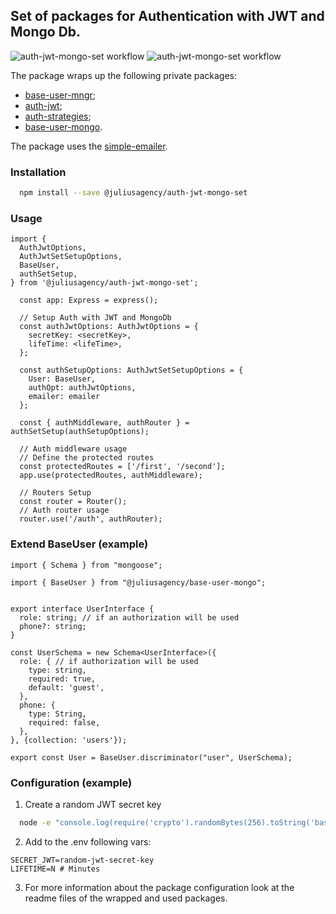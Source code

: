 ## Set of packages for Authentication with JWT and Mongo Db.
![auth-jwt-mongo-set workflow](https://github.com/juliusagency/jla-node-monorepo/actions/workflows/auth-jwt-mongo-set-test.yaml/badge.svg)
![auth-jwt-mongo-set workflow](https://github.com/juliusagency/jla-node-monorepo/actions/workflows/auth-jwt-mongo-set-github.yaml/badge.svg)

The package wraps up the following private packages:
  - [base-user-mngr](https://github.com/JuliusAgency/jla-node-monorepo/pkgs/npm/base-user-mngr);
  - [auth-jwt](https://github.com/JuliusAgency/jla-node-monorepo/pkgs/npm/auth-jwt);
  - [auth-strategies](https://github.com/JuliusAgency/jla-node-monorepo/pkgs/npm/auth-strategies);
  - [base-user-mongo](https://github.com/JuliusAgency/jla-node-monorepo/pkgs/npm/base-user-mongo).

The package uses the [simple-emailer](https://github.com/JuliusAgency/jla-node-monorepo/pkgs/npm/simple-emailer).  

### Installation
```bash
  npm install --save @juliusagency/auth-jwt-mongo-set
```

### Usage  
```
import {
  AuthJwtOptions,
  AuthJwtSetSetupOptions,
  BaseUser,
  authSetSetup,
} from '@juliusagency/auth-jwt-mongo-set';

  const app: Express = express();

  // Setup Auth with JWT and MongoDb
  const authJwtOptions: AuthJwtOptions = {
    secretKey: <secretKey>,
    lifeTime: <lifeTime>,
  };

  const authSetupOptions: AuthJwtSetSetupOptions = {
    User: BaseUser,
    authOpt: authJwtOptions,
    emailer: emailer
  };

  const { authMiddleware, authRouter } = authSetSetup(authSetupOptions);

  // Auth middleware usage
  // Define the protected routes
  const protectedRoutes = ['/first', '/second'];
  app.use(protectedRoutes, authMiddleware);

  // Routers Setup
  const router = Router();
  // Auth router usage
  router.use('/auth', authRouter);
```

### Extend BaseUser (example)
```
import { Schema } from "mongoose";

import { BaseUser } from "@juliusagency/base-user-mongo";


export interface UserInterface {
  role: string; // if an authorization will be used
  phone?: string;
}

const UserSchema = new Schema<UserInterface>({
  role: { // if authorization will be used
    type: string,
    required: true,
    default: 'guest',
  },
  phone: {
    type: String,
    required: false,
  },
}, {collection: 'users'});

export const User = BaseUser.discriminator("user", UserSchema);
```

### Configuration (example)
1. Create a random JWT secret key
```bash
  node -e "console.log(require('crypto').randomBytes(256).toString('base64'));"
```
2. Add to the .env following vars:
```
SECRET_JWT=random-jwt-secret-key   
LIFETIME=N # Minutes
```
3. For more information about the package configuration look at the readme files of the wrapped and used packages.
